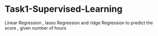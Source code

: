 # Task1-Supervised-Learning
Linear Regression , lasso Regression and ridge Regression to predict the score , given number of hours
